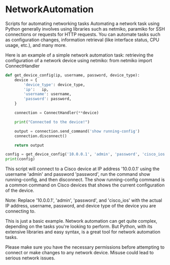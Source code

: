 # NetworkAutomation
Scripts for automating networking tasks
Automating a network task using Python generally involves using libraries such as netmiko, paramiko for SSH connections or requests for HTTP requests. You can automate tasks such as configuration changes, information retrieval (like interface status, CPU usage, etc.), and many more.

Here is an example of a simple network automation task: retrieving the configuration of a network device using netmiko:
from netmiko import ConnectHandler
```python
def get_device_config(ip, username, password, device_type):
    device = {
        'device_type': device_type,
        'ip':   ip,
        'username': username,
        'password': password,
    }

    connection = ConnectHandler(**device)

    print("Connected to the device!")

    output = connection.send_command('show running-config')
    connection.disconnect()

    return output

config = get_device_config('10.0.0.1', 'admin', 'password', 'cisco_ios')
print(config)
```
This script will connect to a Cisco device at IP address '10.0.0.1' using the username 'admin' and password 'password', run the command show running-config, and then disconnect. The show running-config command is a common command on Cisco devices that shows the current configuration of the device.

Note: Replace '10.0.0.1', 'admin', 'password', and 'cisco_ios' with the actual IP address, username, password, and device type of the device you are connecting to.

This is just a basic example. Network automation can get quite complex, depending on the tasks you're looking to perform. But Python, with its extensive libraries and easy syntax, is a great tool for network automation tasks.

Please make sure you have the necessary permissions before attempting to connect or make changes to any network device. Misuse could lead to serious network issues.
